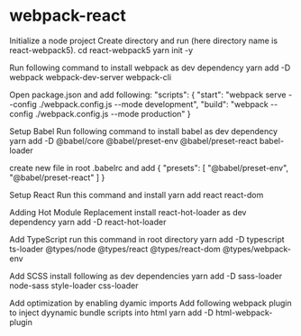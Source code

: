 # webpack-react

Initialize a node project
Create directory and run (here directory name is react-webpack5).
    cd react-webpack5
    yarn init -y

Run following command to install webpack as dev dependency
yarn add -D webpack webpack-dev-server webpack-cli

Open package.json and add following:
"scripts": {
    "start": "webpack serve --config ./webpack.config.js --mode development",
    "build": "webpack --config ./webpack.config.js --mode production"
}

Setup Babel
Run following command to install babel as dev dependency
yarn add -D @babel/core @babel/preset-env @babel/preset-react babel-loader

create new file in root .babelrc and add
{
    "presets": [
        "@babel/preset-env",
        "@babel/preset-react"
    ]
}

Setup React
Run this command and install
yarn add react react-dom

Adding Hot Module Replacement
install react-hot-loader as dev dependency
yarn add -D react-hot-loader

Add TypeScript
run this command in root directory
yarn add -D typescript ts-loader @types/node @types/react @types/react-dom @types/webpack-env

Add SCSS
install following as dev dependencies
yarn add -D sass-loader node-sass style-loader css-loader

Add optimization by enabling dyamic imports
Add following webpack plugin to inject dyynamic bundle scripts into html
yarn add -D html-webpack-plugin
